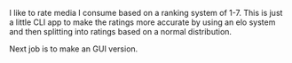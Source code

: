 I like to rate media I consume based on a ranking system of 1-7. This is just a little CLI app to make the ratings more accurate by using an elo system and then splitting into ratings based on a normal distribution.

Next job is to make an GUI version.
